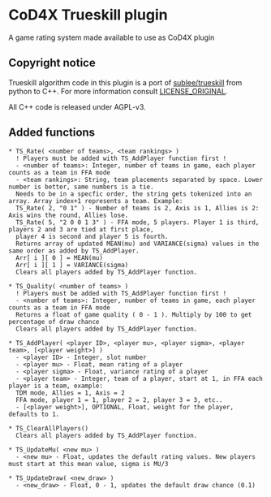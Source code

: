 # CoD4X Trueskill plugin
A game rating system made available to use as CoD4X plugin

## Copyright notice
Trueskill algorithm code in this plugin is a port of [sublee/trueskill](https://github.com/sublee/trueskill) from python to C++. For more information consult [LICENSE_ORIGINAL](https://github.com/leiizko/cod4x_trueskill/blob/master/LICENSE_ORIGINAL). 

All C++ code is released under AGPL-v3.

## Added functions
```
* TS_Rate( <number of teams>, <team rankings> )
  ! Players must be added with TS_AddPlayer function first !
  - <number of teams>: Integer, number of teams in game, each player counts as a team in FFA mode
  - <team rankings>: String, team placements separated by space. Lower number is better, same numbers is a tie. 
  Needs to be in a specfic order, the string gets tokenized into an array. Array index+1 represents a team. Example:
  TS_Rate( 2, "0 1" ) - Number of teams is 2, Axis is 1, Allies is 2: Axis wins the round, Allies lose.
  TS_Rate( 5, "2 0 0 1 3" ) - FFA mode, 5 players. Player 1 is third, players 2 and 3 are tied at first place,
  player 4 is second and player 5 is fourth.
  Returns array of updated MEAN(mu) and VARIANCE(sigma) values in the same order as added by TS_AddPlayer.
  Arr[ i ][ 0 ] = MEAN(mu)
  Arr[ i ][ 1 ] = VARIANCE(sigma)
  Clears all players added by TS_AddPlayer function.
  
* TS_Quality( <number of teams> )
  ! Players must be added with TS_AddPlayer function first !
  - <number of teams>: Integer, number of teams in game, each player counts as a team in FFA mode
  Returns a float of game quality ( 0 - 1 ). Multiply by 100 to get percentage of draw chance
  Clears all players added by TS_AddPlayer function.
  
* TS_AddPlayer( <player ID>, <player mu>, <player sigma>, <player team>, [<player weight>] )
  - <player ID> - Integer, slot number
  - <player mu> - Float, mean rating of a player
  - <player sigma> - Float, variance rating of a player
  - <player team> - Integer, team of a player, start at 1, in FFA each player is a team, example:
  TDM mode, Allies = 1, Axis = 2
  FFA mode, player 1 = 1, player 2 = 2, player 3 = 3, etc..
  - [<player weight>], OPTIONAL, Float, weight for the player, defaults to 1.
  
* TS_ClearAllPlayers()
  Clears all players added by TS_AddPlayer function.
  
* TS_UpdateMu( <new mu> )
  - <new mu> - Float, updates the default rating values. New players must start at this mean value, sigma is MU/3
  
* TS_UpdateDraw( <new_draw> )
  - <new_draw> - Float, 0 - 1, updates the default draw chance (0.1)
```

